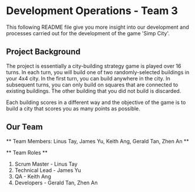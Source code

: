 # **Development Operations - Team 3**
This following README file give you more insight into our development and processes carried out for the development of the game 'Simp City'.

## Project Background
The project is essentially a city-building strategy game is played over 16 turns. In each turn, you will build one of two randomly-selected buildings in your 4x4 city. In the first turn, you can build anywhere in the city. In subsequent turns, you can only build on squares that are connected to existing buildings. The other building that you did not build is discarded.

Each building scores in a different way and the objective of the game is to build a city that scores you as many points as possible.

## Our Team

** Team Members: Linus Tay, James Yu, Keith Ang, Gerald Tan, Zhen An **

** Team Roles **
1. Scrum Master - Linus Tay
2. Technical Lead - James Yu
3. QA - Keith Ang
4. Developers - Gerald Tan, Zhen An